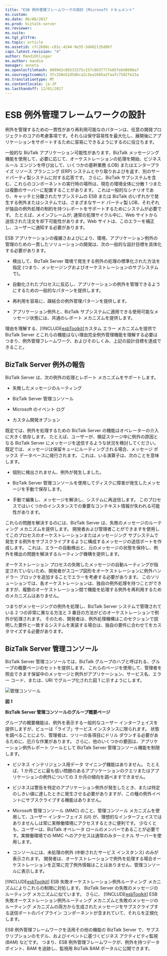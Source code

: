 ```yaml
---
title: "ESB 例外管理フレームワークの設計 |Microsoft ドキュメント"
ms.custom: 
ms.date: 06/08/2017
ms.prod: biztalk-server
ms.reviewer: 
ms.suite: 
ms.tgt_pltfrm: 
ms.topic: article
ms.assetid: cfc2688c-c01c-4244-9e35-3d482135d8b7
caps.latest.revision: "4"
author: MandiOhlinger
ms.author: mandia
manager: anneta
ms.openlocfilehash: 089942c8b531575c157c0037777e85fe6d8608a7
ms.sourcegitcommit: 3fc338e52d5dbca2c3ea1685a2faafc7582fe23a
ms.translationtype: MT
ms.contentlocale: ja-JP
ms.lasthandoff: 12/01/2017
---
```

# <a name="design-of-the-esb-exception-management-framework"></a>ESB 例外管理フレームワークの設計
例外を管理するための一貫性があり再利用可能なのパターンは、任意の開発プロジェクトのコアの考慮事項です。それらは保守容易性を最大化し、展開後にアプリケーションをサポートするために容易にできるようにするのに役立ちます。  
  
 一般的な BizTalk アプリケーション可能性があります、BizTalk メッセージング機能を使用して、必要に応じて、オーケストレーションの処理を開始、ビジネス ルール エンジンを呼び出して、いくつかの基幹業務 (LOB) またはエンタープライズ リソース プランニング (ERP) システムとやり取りおよびを返す、別のサードパーティ製システムに対する応答です。 さらに、BizTalk サブシステムを含む、これらのコンポーネントの実行時の場所は、現在の環境全体に分散 1 つまたは複数のサーバーに配置することがあります。 これは一般的なシナリオであり、キャッチと分離されたサブシステムの ESB または BizTalk のいずれかで発生する例外またはシステムでは、さまざまなサード パーティ製 LOB、それぞれが独自の例外処理の制約を持つレポートをサポートするためにシステムが必要です。 たとえば、メインフレームが; 通常の処理サイクル中に、Web サイトから送信された注文を却下可能性があります。Web サイトは、このエラーを補正し、ユーザーに通知する必要があります。  
  
 ESB アプリケーションの複雑さおよびにより、環境、アプリケーション例外の管理のための一貫したソリューションの開発は、次の一般的な設計目標を具体化する必要があります。  
  
-   検出して、BizTalk Server 環境で発生する例外の処理の標準化された方法を指定 (つまり、メッセージングおよびオーケストレーションのサブシステムで)。  
  
-   自動化されたプロセスに反応し、アプリケーションの例外を管理できるようにするための一般的なパターンを提供します。  
  
-   再利用を容易に、疎結合の例外管理パターンを提供します。  
  
-   アプリケーション例外と、BizTalk サブシステムに適用できる使用可能なメッセージ状態には、共通のレポート メカニズムを提供します。  
  
 理由を理解する、[!INCLUDE[esbToolkit](../includes/esbtoolkit-md.md)]カスタム エラー メカニズムを提供で BizTalk Server とこれらの機能はない理由完全例外管理機能を理解する必要はつまり、例外管理フレームワーク、およびそのしくみ、上記の設計目標を達成できること。  
  
## <a name="biztalk-server-exception-reporting"></a>BizTalk Server 例外の報告  
 BizTalk Server は、次の例外の処理とレポート メカニズムをサポートします。  
  
-   失敗したメッセージのルーティング  
  
-   BizTalk Server 管理コンソール  
  
-   Microsoft のイベント ログ  
  
-   カスタム開発オプション  
  
 既定では、例外を処理するための BizTalk Server の機能はオペレーターの介入に大きく依存します。 たとえば、ユーザーが、検証ステージ中に例外の原因となる BizTalk Server にメッセージを送信するような状況を検討してください。 既定では、メッセージは保留キューにルーティングされる場合、メッセージ ボックス データベースに発行されます。 これは、いる演算子は、次のことを意味します。  
  
-   個別に検出されません、例外が発生しました。  
  
-   BizTalk Server 管理コンソールを使用してディスクに障害が発生したメッセージを手動で保存します。  
  
-   手動で編集し、メッセージを解決し、システムに再送信します。 このプロセスではいくつかのインスタンスでの重要なコンテキスト情報が失われる可能性があります。  
  
 これらの問題を解決するのには、BizTalk Server は、失敗のメッセージのルーティング メカニズムを提供します。 開発者および管理者ことができますを使用してこのプロセスのオーケストレーションまたはメッセージング サブシステムで発生する例外をサブスクライブするように構成するメッセージの送信ポートを作成します。 これは、エラーの自動検出と、元のメッセージの状態を保持し、例外を検出の問題を解決するルーティング機構を提供します。  
  
 オーケストレーション プロセスの失敗したメッセージの自動ルーティングが指定されていないため、開発者がスコープ図形をオーケストレーションに例外ハンドラー ブロックを追加することでエラーを考慮する必要があります。 このソリューションでは、各オーケストレーションは、独自の例外処理を持つことができますが、複数のオーケストレーション間で機能を処理する例外を再利用するためのメカニズムはありません。  
  
 つまりがメッセージングの例外を処理し、BizTalk Server システムで管理されている 2 つの非常に異なる方法と 3 番目の方法がどのオーケストレーションで例外が処理されます。 そのため、開発者は、例外処理機構はこのセクションで説明した要件と一致するシステムを実装する場合は、独自の要件に合わせてをカスタマイズする必要があります。  
  
## <a name="biztalk-server-administration-console"></a>BizTalk Server 管理コンソール  
 BizTalk Server 管理コンソールでは、BizTalk グループのハブと呼ばれる、グループの概要ページのセットを提供します。 これらのページを使用して、管理者を照会できます保留中のメッセージと例外がアプリケーション、サービス名、エラー コード、または、URI でグループ化された図 1 に示すようにします。  
  
 ![管理コンソール](../esb-toolkit/media/ch4-adminconsole.gif "Ch4 AdminConsole")  
  
 **図 1**  
  
 **BizTalk Server 管理コンソールのグループ概要ページ**  
  
 グループの概要機能は、例外を表示する一般的なユーザー インターフェイスを提供しますが、ビューは「ライブ」サービス インスタンスに限られます。 状態を調べることにより、管理者は、ツリーの各項目にドリル ダウンする必要があるために、厄介な作業があります。 さらに、他のいくつかの要因は、アプリケーション例外レポート ツールとして BizTalk Server 管理コンソール機能を制限します。  
  
-   ビジネス インテリジェンス用データ マイニング機能はありません。 たとえば、1 か月ごとに最も低い問題のあるアプリケーションのクエリまたはアプリケーションの例外についての 3 か月の傾向を調べますできません。  
  
-   ビジネスは警告を特定のアプリケーション例外が発生したとき、または特定のしきい値に達したときに発生させる必要がありますが、この種の例外イベントにサブスクライブする機能はありません。  
  
-   Microsoft 管理コンソール (MMC) のこと、管理コンソール メカニズムを使用して、ユーザー インターフェイス (UI) が、理想的なインターフェイスではありませんしは常に実稼働環境にアクセスするときに便利です。 少なくとも、ユーザーは、BizTalk オペレータ ロールのメンバーであることが必要です。実稼働環境での MMC へのアクセスは通常のみターミナル サーバーを使用します。  
  
-   コンソールには、未処理の例外 (中断されたサービス インスタンス) のみが表示されます。 開発者は、オーケストレーションで例外を処理する場合オーケストレーションを正常に完了例外情報はことはありません、管理コンソールに表示します。  
  
 [!INCLUDE[esbToolkit](../includes/esbtoolkit-md.md)] ESB 失敗オーケストレーション例外ルーティング メカニズムによりこれらの制限に対処します。 BizTalk Server の失敗のメッセージのルーティング メカニズムに似ています。 さらに、 [!INCLUDE[esbToolkit](../includes/esbtoolkit-md.md)] ESB 失敗オーケストレーション例外ルーティング メカニズムと失敗のメッセージのルーティング メカニズムの両方から生成されたメッセージをサブスクライブする送信ポートのパイプライン コンポーネントが含まれていて、それらを正規化します。  
  
 ESB 例外管理フレームワークを活用その他の機能の BizTalk Server で、サブスクリプションのモデル、およびイベントに基づくビジネス アクティビティ監視 (BAM) などです。 つまり、ESB 例外管理フレームワークが、例外を持つデータ ポイント、BAM を追跡し、監視用 BizTalk BAM ポータルに公開できます。